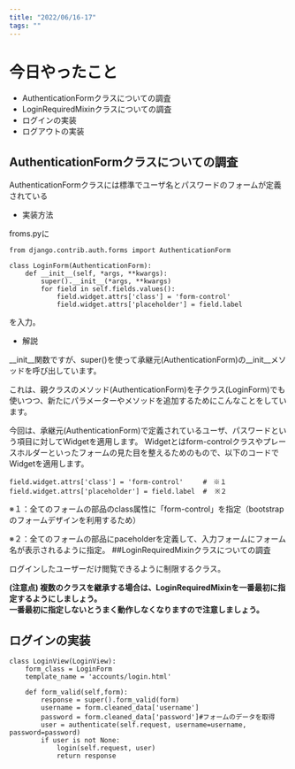 ```yaml
---
title: "2022/06/16-17"
tags: ""
---
```


# 今日やったこと
- AuthenticationFormクラスについての調査
- LoginRequiredMixinクラスについての調査
- ログインの実装
- ログアウトの実装

## AuthenticationFormクラスについての調査
AuthenticationFormクラスには標準でユーザ名とパスワードのフォームが定義されている

- 実装方法

froms.pyに

    from django.contrib.auth.forms import AuthenticationForm

    class LoginForm(AuthenticationForm):
        def __init__(self, *args, **kwargs):
            super().__init__(*args, **kwargs)
            for field in self.fields.values():
                field.widget.attrs['class'] = 'form-control'
                field.widget.attrs['placeholder'] = field.label 
を入力。
- 解説

__init__関数ですが、super()を使って承継元(AuthenticationForm)の__init__メソッドを呼び出しています。

これは、親クラスのメソッド(AuthenticationForm)を子クラス(LoginForm)でも使いつつ、新たにパラメーターやメソッドを追加するためにこんなことをしています。

今回は、承継元(AuthenticationForm)で定義されているユーザ、パスワードという項目に対してWidgetを適用します。
Widgetとはform-controlクラスやプレースホルダーといったフォームの見た目を整えるためのもので、以下のコードでWidgetを適用します。

    field.widget.attrs['class'] = 'form-control'     #　※１
    field.widget.attrs['placeholder'] = field.label  #  ※２
※１：全てのフォームの部品のclass属性に「form-control」を指定（bootstrapのフォームデザインを利用するため）

※２：全てのフォームの部品にpaceholderを定義して、入力フォームにフォーム名が表示されるように指定。
##LoginRequiredMixinクラスについての調査

ログインしたユーザーだけ閲覧できるように制限するクラス。

**(注意点)
複数のクラスを継承する場合は、LoginRequiredMixinを一番最初に指定するようにしましょう。   
一番最初に指定しないとうまく動作しなくなりますので注意しましょう。**


## ログインの実装



    class LoginView(LoginView):
        form_class = LoginForm
        template_name = 'accounts/login.html'

        def form_valid(self,form):
            response = super().form_valid(form)
            username = form.cleaned_data['username']
            password = form.cleaned_data['password']#フォームのデータを取得
            user = authenticate(self.request, username=username, password=password)
            if user is not None:
                login(self.request, user)
                return response
